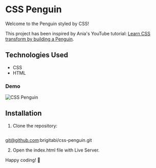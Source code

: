 # CSS Penguin

Welcome to the Penguin styled by CSS! 

This project has been inspired by Ania's YouTube tutorial: [Learn CSS transform by building a Penguin](https://www.youtube.com/watch?v=Kj_gehSIJCc). 

## Technologies Used

- CSS
- HTML

### Demo 

![CSS Penguin](CSSPenguin.png)


## Installation

1. Clone the repository:
   ```bash
  git@github.com:brigitabi/css-penguin.git

2. Open the index.html file with Live Server.
  
Happy coding! 🚀

